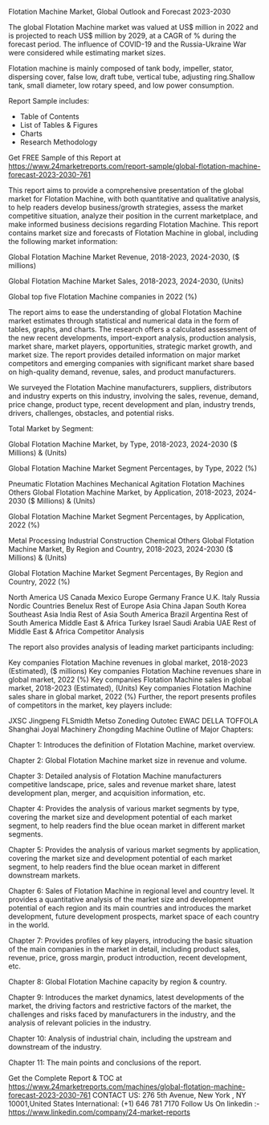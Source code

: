 Flotation Machine Market, Global Outlook and Forecast 2023-2030

The global Flotation Machine market was valued at US$ million in 2022 and is projected to reach US$ million by 2029, at a CAGR of % during the forecast period. The influence of COVID-19 and the Russia-Ukraine War were considered while estimating market sizes.

Flotation machine is mainly composed of tank body, impeller, stator, dispersing cover, false low, draft tube, vertical tube, adjusting ring.Shallow tank, small diameter, low rotary speed, and low power consumption.

Report Sample includes:
- Table of Contents
- List of Tables & Figures
- Charts
- Research Methodology

Get FREE Sample of this Report at https://www.24marketreports.com/report-sample/global-flotation-machine-forecast-2023-2030-761

This report aims to provide a comprehensive presentation of the global market for Flotation Machine, with both quantitative and qualitative analysis, to help readers develop business/growth strategies, assess the market competitive situation, analyze their position in the current marketplace, and make informed business decisions regarding Flotation Machine. This report contains market size and forecasts of Flotation Machine in global, including the following market information:

Global Flotation Machine Market Revenue, 2018-2023, 2024-2030, ($ millions)

Global Flotation Machine Market Sales, 2018-2023, 2024-2030, (Units)

Global top five Flotation Machine companies in 2022 (%)

The report aims to ease the understanding of global Flotation Machine market estimates through statistical and numerical data in the form of tables, graphs, and charts. The research offers a calculated assessment of the new recent developments, import-export analysis, production analysis, market share, market players, opportunities, strategic market growth, and market size. The report provides detailed information on major market competitors and emerging companies with significant market share based on high-quality demand, revenue, sales, and product manufacturers.

We surveyed the Flotation Machine manufacturers, suppliers, distributors and industry experts on this industry, involving the sales, revenue, demand, price change, product type, recent development and plan, industry trends, drivers, challenges, obstacles, and potential risks.

Total Market by Segment:

Global Flotation Machine Market, by Type, 2018-2023, 2024-2030 ($ Millions) & (Units)

Global Flotation Machine Market Segment Percentages, by Type, 2022 (%)

Pneumatic Flotation Machines
Mechanical Agitation Flotation Machines
Others
Global Flotation Machine Market, by Application, 2018-2023, 2024-2030 ($ Millions) & (Units)

Global Flotation Machine Market Segment Percentages, by Application, 2022 (%)

Metal Processing
Industrial
Construction
Chemical
Others
Global Flotation Machine Market, By Region and Country, 2018-2023, 2024-2030 ($ Millions) & (Units)

Global Flotation Machine Market Segment Percentages, By Region and Country, 2022 (%)

North America
US
Canada
Mexico
Europe
Germany
France
U.K.
Italy
Russia
Nordic Countries
Benelux
Rest of Europe
Asia
China
Japan
South Korea
Southeast Asia
India
Rest of Asia
South America
Brazil
Argentina
Rest of South America
Middle East & Africa
Turkey
Israel
Saudi Arabia
UAE
Rest of Middle East & Africa
Competitor Analysis

The report also provides analysis of leading market participants including:

Key companies Flotation Machine revenues in global market, 2018-2023 (Estimated), ($ millions)
Key companies Flotation Machine revenues share in global market, 2022 (%)
Key companies Flotation Machine sales in global market, 2018-2023 (Estimated), (Units)
Key companies Flotation Machine sales share in global market, 2022 (%)
Further, the report presents profiles of competitors in the market, key players include:

JXSC
Jingpeng
FLSmidth
Metso
Zoneding
Outotec
EWAC
DELLA TOFFOLA
Shanghai Joyal Machinery
Zhongding Machine
Outline of Major Chapters:

Chapter 1: Introduces the definition of Flotation Machine, market overview.

Chapter 2: Global Flotation Machine market size in revenue and volume.

Chapter 3: Detailed analysis of Flotation Machine manufacturers competitive landscape, price, sales and revenue market share, latest development plan, merger, and acquisition information, etc.

Chapter 4: Provides the analysis of various market segments by type, covering the market size and development potential of each market segment, to help readers find the blue ocean market in different market segments.

Chapter 5: Provides the analysis of various market segments by application, covering the market size and development potential of each market segment, to help readers find the blue ocean market in different downstream markets.

Chapter 6: Sales of Flotation Machine in regional level and country level. It provides a quantitative analysis of the market size and development potential of each region and its main countries and introduces the market development, future development prospects, market space of each country in the world.

Chapter 7: Provides profiles of key players, introducing the basic situation of the main companies in the market in detail, including product sales, revenue, price, gross margin, product introduction, recent development, etc.

Chapter 8: Global Flotation Machine capacity by region & country.

Chapter 9: Introduces the market dynamics, latest developments of the market, the driving factors and restrictive factors of the market, the challenges and risks faced by manufacturers in the industry, and the analysis of relevant policies in the industry.

Chapter 10: Analysis of industrial chain, including the upstream and downstream of the industry.

Chapter 11: The main points and conclusions of the report.

Get the Complete Report & TOC at https://www.24marketreports.com/machines/global-flotation-machine-forecast-2023-2030-761
CONTACT US:
276 5th Avenue, New York , NY 10001,United States
International: (+1) 646 781 7170
Follow Us On linkedin :- https://www.linkedin.com/company/24-market-reports
